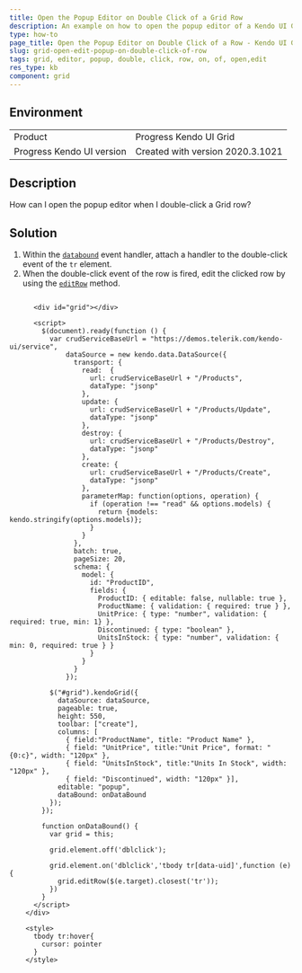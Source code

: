 ```yaml
---
title: Open the Popup Editor on Double Click of a Grid Row
description: An example on how to open the popup editor of a Kendo UI Grid by double-clicking a row.
type: how-to
page_title: Open the Popup Editor on Double Click of a Row - Kendo UI Grid for jQuery
slug: grid-open-edit-popup-on-double-click-of-row
tags: grid, editor, popup, double, click, row, on, of, open,edit
res_type: kb
component: grid
---
```


## Environment

<table>
 <tr>
  <td>Product</td>
  <td>Progress Kendo UI Grid</td>
 </tr>
 <tr>
  <td>Progress Kendo UI version</td>
  <td>Created with version 2020.3.1021</td>
 </tr>
</table>

## Description

How can I open the popup editor when I double-click a Grid row?

## Solution

1. Within the [`databound`](https://docs.telerik.com/kendo-ui/api/javascript/ui/grid/events/databound) event handler, attach a handler to the double-click event of the `tr` element.
1. When the double-click event of the row is fired, edit the clicked row by using the [`editRow`](https://docs.telerik.com/kendo-ui/api/javascript/ui/grid/methods/editrow) method.

```dojo

      <div id="grid"></div>

      <script>
        $(document).ready(function () {
          var crudServiceBaseUrl = "https://demos.telerik.com/kendo-ui/service",
              dataSource = new kendo.data.DataSource({
                transport: {
                  read:  {
                    url: crudServiceBaseUrl + "/Products",
                    dataType: "jsonp"
                  },
                  update: {
                    url: crudServiceBaseUrl + "/Products/Update",
                    dataType: "jsonp"
                  },
                  destroy: {
                    url: crudServiceBaseUrl + "/Products/Destroy",
                    dataType: "jsonp"
                  },
                  create: {
                    url: crudServiceBaseUrl + "/Products/Create",
                    dataType: "jsonp"
                  },
                  parameterMap: function(options, operation) {
                    if (operation !== "read" && options.models) {
                      return {models: kendo.stringify(options.models)};
                    }
                  }
                },
                batch: true,
                pageSize: 20,
                schema: {
                  model: {
                    id: "ProductID",
                    fields: {
                      ProductID: { editable: false, nullable: true },
                      ProductName: { validation: { required: true } },
                      UnitPrice: { type: "number", validation: { required: true, min: 1} },
                      Discontinued: { type: "boolean" },
                      UnitsInStock: { type: "number", validation: { min: 0, required: true } }
                    }
                  }
                }
              });

          $("#grid").kendoGrid({                      
            dataSource: dataSource,
            pageable: true,
            height: 550,
            toolbar: ["create"],
            columns: [
              { field:"ProductName", title: "Product Name" },
              { field: "UnitPrice", title:"Unit Price", format: "{0:c}", width: "120px" },
              { field: "UnitsInStock", title:"Units In Stock", width: "120px" },
              { field: "Discontinued", width: "120px" }],
            editable: "popup",
            dataBound: onDataBound
          });
        });

        function onDataBound() {
          var grid = this;

          grid.element.off('dblclick');
          
          grid.element.on('dblclick','tbody tr[data-uid]',function (e) {
            grid.editRow($(e.target).closest('tr'));
          })
        }
      </script>
    </div>

    <style>
      tbody tr:hover{
        cursor: pointer
      }
    </style>
```
